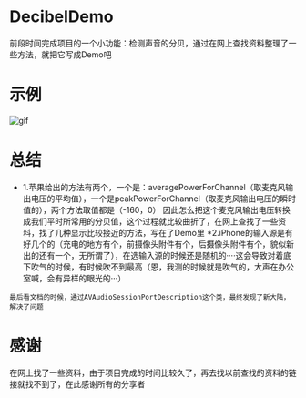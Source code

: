 # DecibelDemo
前段时间完成项目的一个小功能：检测声音的分贝，通过在网上查找资料整理了一些方法，就把它写成Demo吧

# 示例
![gif](https://github.com/Benight/DecibelDemo/dbGIF.gif)

# 总结
   * 1.苹果给出的方法有两个，一个是：averagePowerForChannel（取麦克风输出电压的平均值），一个是peakPowerForChannel（取麦克风输出电压的瞬时值的），两个方法取值都是（-160，0）
       因此怎么把这个麦克风输出电压转换成我们平时所常用的分贝值，这个过程就比较曲折了，在网上查找了一些资料，找了几种显示比较接近的方法，写在了Demo里
    *2.iPhone的输入源是有好几个的（充电的地方有个，前摄像头附件有个，后摄像头附件有个，貌似新出的还有一个，无所谓了），在选输入源的时候还是随机的····这会导致对着底下吹气的时候，有时候吹不到最高（恩，我测的时候就是吹气的，大声在办公室喊，会有异样的眼光的···）
    
    最后看文档的时候，通过AVAudioSessionPortDescription这个类，最终发现了新大陆，解决了问题

# 感谢
在网上找了一些资料，由于项目完成的时间比较久了，再去找以前查找的资料的链接就找不到了，在此感谢所有的分享者
